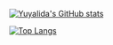 [![YuyaIida's GitHub stats](https://github-readme-stats.vercel.app/api?username=YuyaIida&count_private=true&show_icons=true&theme=tokyonight)](https://github.com/anuraghazra/github-readme-stats)

[![Top Langs](https://github-readme-stats.vercel.app/api/top-langs/?username=YuyaIida&layout=compact)](https://github.com/anuraghazra/github-readme-stats)
